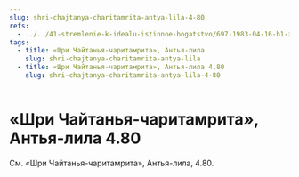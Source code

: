 ```yaml
---
slug: shri-chajtanya-charitamrita-antya-lila-4-80
refs:
  - ../../41-stremlenie-k-idealu-istinnoe-bogatstvo/697-1983-04-16-b1-zhizn-v-stremlenii-k-idealu-obladaet-velichajshej-tsennostyu.md
tags:
  - title: «Шри Чайтанья-чаритамрита», Антья-лила
    slug: shri-chajtanya-charitamrita-antya-lila
  - title: «Шри Чайтанья-чаритамрита», Антья-лила 4.80
    slug: shri-chajtanya-charitamrita-antya-lila-4-80
---
```


# «Шри Чайтанья-чаритамрита», Антья-лила 4.80

См. «Шри Чайтанья-чаритамрита», Антья-лила, 4.80.
